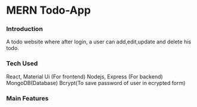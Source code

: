 # MERN Todo-App

### Introduction
A todo website where after login, a user can add,edit,update and delete his todo. 

### Tech Used
React, Material Ui (For frontend)
Nodejs, Express (For backend)
MongoDB(Database)
Bcrypt(To save password of user in ecrypted form)

### Main Features

